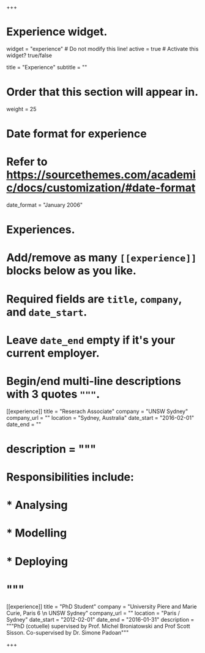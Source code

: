 +++
# Experience widget.
widget = "experience"  # Do not modify this line!
active = true  # Activate this widget? true/false

title = "Experience"
subtitle = ""

# Order that this section will appear in.
weight = 25

# Date format for experience
#   Refer to https://sourcethemes.com/academic/docs/customization/#date-format
date_format = "January 2006"

# Experiences.
#   Add/remove as many `[[experience]]` blocks below as you like.
#   Required fields are `title`, `company`, and `date_start`.
#   Leave `date_end` empty if it's your current employer.
#   Begin/end multi-line descriptions with 3 quotes `"""`.
[[experience]]
  title = "Reserach Associate"
  company = "UNSW Sydney"
  company_url = ""
  location = "Sydney, Australia"
  date_start = "2016-02-01"
  date_end = ""
  # description = """
  # Responsibilities include:
  
  #  * Analysing
  # * Modelling
  # * Deploying
  #  """

[[experience]]
  title = "PhD Student"
  company = "University Piere and Marie Curie, Paris 6 \n UNSW Sydney"
  company_url = ""
  location = "Paris / Sydney"
  date_start = "2012-02-01"
  date_end = "2016-01-31"
  description = """PhD (cotuelle) supervised by Prof. Michel Broniatowski and Prof Scott Sisson. Co-supervised by Dr. Simone Padoan"""

+++
